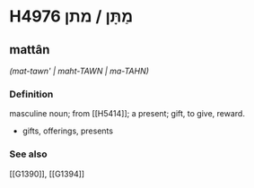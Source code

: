 # H4976 מַתָּן / מתן

## mattân

_(mat-tawn' | maht-TAWN | ma-TAHN)_

### Definition

masculine noun; from [[H5414]]; a present; gift, to give, reward.

- gifts, offerings, presents
### See also

[[G1390]], [[G1394]]


